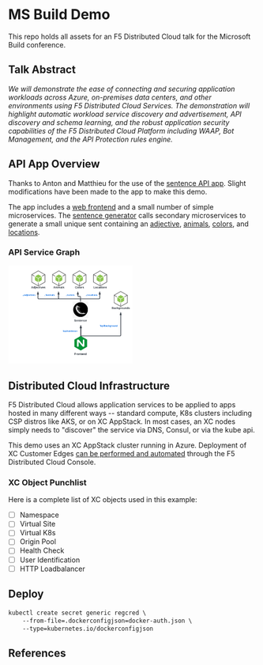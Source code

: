 # MS Build Demo
This repo holds all assets for an F5 Distributed Cloud talk for the Microsoft Build conference.

## Talk Abstract
_We will demonstrate the ease of connecting and securing application workloads across Azure, on-premises data centers, and other environments using F5 Distributed Cloud Services. The demonstration will highlight automatic workload service discovery and advertisement, API discovery and schema learning, and the robust application security capabilities of the F5 Distributed Cloud Platform including WAAP, Bot Management, and the API Protection rules engine._  

## API App Overview
Thanks to Anton and Matthieu for the use of the [sentence API app](https://github.com/f5devcentral/sentence-demo-app).
Slight modifications have been made to the app to make this demo. 

The app includes a [web frontend](./api-containers/frontend/) and a small number of simple microservices. 
The [sentence generator](./api-containers/sentence/) calls secondary microservices to generate a small unique sent containing an [adjective](./api-containers/adjectives), [animals](./api-containers/animals/), [colors](./api-containers/colors/), and [locations](./api-containers/locations/).

### API Service Graph
<img src="./images/sentence-api-diagram.png" width=50% height=50%>


## Distributed Cloud Infrastructure
F5 Distributed Cloud allows application services to be applied to apps hosted in many different ways -- standard compute, K8s clusters including CSP distros like AKS, or on XC AppStack.
In most cases, an XC nodes simply needs to "discover" the service via DNS, Consul, or via the kube api. 

This demo uses an XC AppStack cluster running in Azure. Deployment of XC Customer Edges [can be performed and automated](https://docs.cloud.f5.com/docs/how-to/site-management) through the F5 Distributed Cloud Console.

### XC Object Punchlist
Here is a complete list of XC objects used in this example:

- [ ] Namespace
- [ ] Virtual Site
- [ ] Virtual K8s
- [ ] Origin Pool
- [ ] Health Check
- [ ] User Identification
- [ ] HTTP Loadbalancer

## Deploy
 <TBD>

```shell
kubectl create secret generic regcred \
    --from-file=.dockerconfigjson=docker-auth.json \
    --type=kubernetes.io/dockerconfigjson
```

## References
